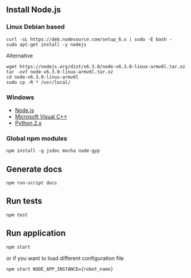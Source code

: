 ## Install Node.js
### Linux Debian based
```
curl -sL https://deb.nodesource.com/setup_6.x | sudo -E bash -
sudo apt-get install -y nodejs
```

Alternative
```
wget https://nodejs.org/dist/v6.3.0/node-v6.3.0-linux-armv6l.tar.xz
tar -xvf node-v6.3.0-linux-armv6l.tar.xz
cd node-v6.3.0-linux-armv6l
sudo cp -R * /usr/local/
```

### Windows
- [Node.js](https://nodejs.org/en/download/current/)
- [Microsoft Visual C++](https://www.microsoft.com/en-us/download/details.aspx?id=48145)
- [Python 2.x](https://www.python.org/downloads/)

### Global npm modules
```
npm install -g jsdoc mocha node-gyp
```


## Generate docs
```
npm run-script docs
```

## Run tests
```
npm test
```

## Run application
```
npm start
```
or if you want to load different configuration file
```
npm start NODE_APP_INSTANCE={robot_name}
```